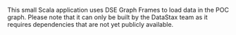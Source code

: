 This small Scala application uses DSE Graph Frames to load data in the POC graph. Please note that it can only be built by the DataStax team as it requires dependencies that are not yet publicly available.
